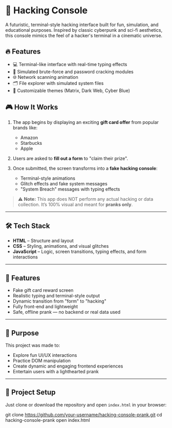 # 🧠 Hacking Console

A futuristic, terminal-style hacking interface built for fun, simulation, and educational purposes. Inspired by classic cyberpunk and sci-fi aesthetics, this console mimics the feel of a hacker's terminal in a cinematic universe.

## 🔥 Features

- 💻 Terminal-like interface with real-time typing effects
- 🔐 Simulated brute-force and password cracking modules
- 🌐 Network scanning animation
- 🗂️ File explorer with simulated system files
- 🧩 Customizable themes (Matrix, Dark Web, Cyber Blue)

## 🎮 How It Works

1. The app begins by displaying an exciting **gift card offer** from popular brands like:
   - Amazon
   - Starbucks
   - Apple

2. Users are asked to **fill out a form** to "claim their prize".

3. Once submitted, the screen transforms into a **fake hacking console**:
   - Terminal-style animations
   - Glitch effects and fake system messages
   - "System Breach" messages with typing effects

> ⚠️ **Note:** This app does NOT perform any actual hacking or data collection. It’s 100% visual and meant for **pranks only**.

---

## 🛠️ Tech Stack

- **HTML** – Structure and layout
- **CSS** – Styling, animations, and visual glitches
- **JavaScript** – Logic, screen transitions, typing effects, and form interactions

---

## 🚀 Features

- Fake gift card reward screen
- Realistic typing and terminal-style output
- Dynamic transition from "form" to "hacking"
- Fully front-end and lightweight
- Safe, offline prank — no backend or real data used

---

## 🎯 Purpose

This project was made to:
- Explore fun UI/UX interactions
- Practice DOM manipulation
- Create dynamic and engaging frontend experiences
- Entertain users with a lighthearted prank

---

## 📂 Project Setup

Just clone or download the repository and open `index.html` in your browser:

git clone https://github.com/your-username/hacking-console-prank.git
cd hacking-console-prank
open index.html
